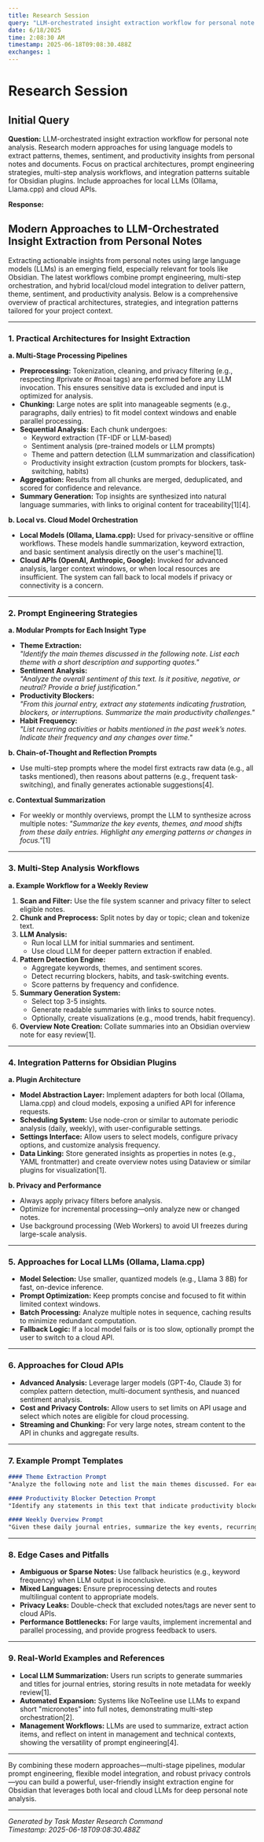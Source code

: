 ```yaml
---
title: Research Session
query: "LLM-orchestrated insight extraction workflow for personal note analysis. Research modern approaches for using language models to extract patterns, themes, sentiment, and productivity insights from personal notes and documents. Focus on practical architectures, prompt engineering strategies, multi-step analysis workflows, and integration patterns suitable for Obsidian plugins. Include approaches for local LLMs (Ollama, Llama.cpp) and cloud APIs."
date: 6/18/2025
time: 2:08:30 AM
timestamp: 2025-06-18T09:08:30.488Z
exchanges: 1
---
```


# Research Session

## Initial Query

**Question:** LLM-orchestrated insight extraction workflow for personal note analysis. Research modern approaches for using language models to extract patterns, themes, sentiment, and productivity insights from personal notes and documents. Focus on practical architectures, prompt engineering strategies, multi-step analysis workflows, and integration patterns suitable for Obsidian plugins. Include approaches for local LLMs (Ollama, Llama.cpp) and cloud APIs.

**Response:**

## Modern Approaches to LLM-Orchestrated Insight Extraction from Personal Notes

Extracting actionable insights from personal notes using large language models (LLMs) is an emerging field, especially relevant for tools like Obsidian. The latest workflows combine prompt engineering, multi-step orchestration, and hybrid local/cloud model integration to deliver pattern, theme, sentiment, and productivity analysis. Below is a comprehensive overview of practical architectures, strategies, and integration patterns tailored for your project context.

---

### **1. Practical Architectures for Insight Extraction**

**a. Multi-Stage Processing Pipelines**

- **Preprocessing:** Tokenization, cleaning, and privacy filtering (e.g., respecting #private or #noai tags) are performed before any LLM invocation. This ensures sensitive data is excluded and input is optimized for analysis.
- **Chunking:** Large notes are split into manageable segments (e.g., paragraphs, daily entries) to fit model context windows and enable parallel processing.
- **Sequential Analysis:** Each chunk undergoes:
  - Keyword extraction (TF-IDF or LLM-based)
  - Sentiment analysis (pre-trained models or LLM prompts)
  - Theme and pattern detection (LLM summarization and classification)
  - Productivity insight extraction (custom prompts for blockers, task-switching, habits)
- **Aggregation:** Results from all chunks are merged, deduplicated, and scored for confidence and relevance.
- **Summary Generation:** Top insights are synthesized into natural language summaries, with links to original content for traceability[1][4].

**b. Local vs. Cloud Model Orchestration**

- **Local Models (Ollama, Llama.cpp):** Used for privacy-sensitive or offline workflows. These models handle summarization, keyword extraction, and basic sentiment analysis directly on the user's machine[1].
- **Cloud APIs (OpenAI, Anthropic, Google):** Invoked for advanced analysis, larger context windows, or when local resources are insufficient. The system can fall back to local models if privacy or connectivity is a concern.

---

### **2. Prompt Engineering Strategies**

**a. Modular Prompts for Each Insight Type**

- **Theme Extraction:**  
  _"Identify the main themes discussed in the following note. List each theme with a short description and supporting quotes."_
- **Sentiment Analysis:**  
  _"Analyze the overall sentiment of this text. Is it positive, negative, or neutral? Provide a brief justification."_
- **Productivity Blockers:**  
  _"From this journal entry, extract any statements indicating frustration, blockers, or interruptions. Summarize the main productivity challenges."_
- **Habit Frequency:**  
  _"List recurring activities or habits mentioned in the past week’s notes. Indicate their frequency and any changes over time."_

**b. Chain-of-Thought and Reflection Prompts**

- Use multi-step prompts where the model first extracts raw data (e.g., all tasks mentioned), then reasons about patterns (e.g., frequent task-switching), and finally generates actionable suggestions[4].

**c. Contextual Summarization**

- For weekly or monthly overviews, prompt the LLM to synthesize across multiple notes:
  _"Summarize the key events, themes, and mood shifts from these daily entries. Highlight any emerging patterns or changes in focus."_[1]

---

### **3. Multi-Step Analysis Workflows**

**a. Example Workflow for a Weekly Review**

1. **Scan and Filter:** Use the file system scanner and privacy filter to select eligible notes.
2. **Chunk and Preprocess:** Split notes by day or topic; clean and tokenize text.
3. **LLM Analysis:**
   - Run local LLM for initial summaries and sentiment.
   - Use cloud LLM for deeper pattern extraction if enabled.
4. **Pattern Detection Engine:**
   - Aggregate keywords, themes, and sentiment scores.
   - Detect recurring blockers, habits, and task-switching events.
   - Score patterns by frequency and confidence.
5. **Summary Generation System:**
   - Select top 3-5 insights.
   - Generate readable summaries with links to source notes.
   - Optionally, create visualizations (e.g., mood trends, habit frequency).
6. **Overview Note Creation:** Collate summaries into an Obsidian overview note for easy review[1].

---

### **4. Integration Patterns for Obsidian Plugins**

**a. Plugin Architecture**

- **Model Abstraction Layer:** Implement adapters for both local (Ollama, Llama.cpp) and cloud models, exposing a unified API for inference requests.
- **Scheduling System:** Use node-cron or similar to automate periodic analysis (daily, weekly), with user-configurable settings.
- **Settings Interface:** Allow users to select models, configure privacy options, and customize analysis frequency.
- **Data Linking:** Store generated insights as properties in notes (e.g., YAML frontmatter) and create overview notes using Dataview or similar plugins for visualization[1].

**b. Privacy and Performance**

- Always apply privacy filters before analysis.
- Optimize for incremental processing—only analyze new or changed notes.
- Use background processing (Web Workers) to avoid UI freezes during large-scale analysis.

---

### **5. Approaches for Local LLMs (Ollama, Llama.cpp)**

- **Model Selection:** Use smaller, quantized models (e.g., Llama 3 8B) for fast, on-device inference.
- **Prompt Optimization:** Keep prompts concise and focused to fit within limited context windows.
- **Batch Processing:** Analyze multiple notes in sequence, caching results to minimize redundant computation.
- **Fallback Logic:** If a local model fails or is too slow, optionally prompt the user to switch to a cloud API.

---

### **6. Approaches for Cloud APIs**

- **Advanced Analysis:** Leverage larger models (GPT-4o, Claude 3) for complex pattern detection, multi-document synthesis, and nuanced sentiment analysis.
- **Cost and Privacy Controls:** Allow users to set limits on API usage and select which notes are eligible for cloud processing.
- **Streaming and Chunking:** For very large notes, stream content to the API in chunks and aggregate results.

---

### **7. Example Prompt Templates**

```markdown
#### Theme Extraction Prompt
"Analyze the following note and list the main themes discussed. For each theme, provide a short summary and supporting quotes."

#### Productivity Blocker Detection Prompt
"Identify any statements in this text that indicate productivity blockers, interruptions, or task-switching. Summarize the main challenges faced."

#### Weekly Overview Prompt
"Given these daily journal entries, summarize the key events, recurring themes, and overall sentiment. Highlight any notable changes or patterns."
```

---

### **8. Edge Cases and Pitfalls**

- **Ambiguous or Sparse Notes:** Use fallback heuristics (e.g., keyword frequency) when LLM output is inconclusive.
- **Mixed Languages:** Ensure preprocessing detects and routes multilingual content to appropriate models.
- **Privacy Leaks:** Double-check that excluded notes/tags are never sent to cloud APIs.
- **Performance Bottlenecks:** For large vaults, implement incremental and parallel processing, and provide progress feedback to users.

---

### **9. Real-World Examples and References**

- **Local LLM Summarization:** Users run scripts to generate summaries and titles for journal entries, storing results in note metadata for weekly review[1].
- **Automated Expansion:** Systems like NoTeeline use LLMs to expand short "micronotes" into full notes, demonstrating multi-step orchestration[2].
- **Management Workflows:** LLMs are used to summarize, extract action items, and reflect on intent in management and technical contexts, showing the versatility of prompt engineering[4].

---

By combining these modern approaches—multi-stage pipelines, modular prompt engineering, flexible model integration, and robust privacy controls—you can build a powerful, user-friendly insight extraction engine for Obsidian that leverages both local and cloud LLMs for deep personal note analysis.


---

*Generated by Task Master Research Command*  
*Timestamp: 2025-06-18T09:08:30.488Z*
